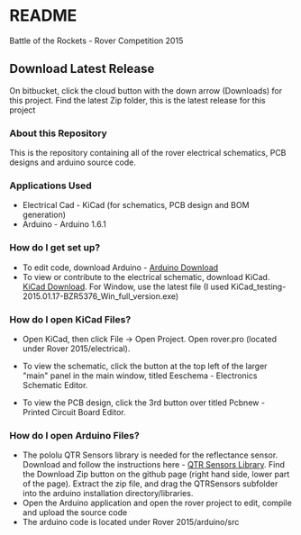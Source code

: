 # README #

Battle of the Rockets - Rover Competition 2015

## Download Latest Release ##
On bitbucket, click the cloud button with the down arrow (Downloads) for this project.  Find the latest Zip folder, this is the latest release for this project

### About this Repository ###

This is the repository containing all of the rover electrical schematics, PCB designs  and arduino source code.  

### Applications Used ###
* Electrical Cad - KiCad (for schematics, PCB design and BOM generation)
* Arduino - Arduino 1.6.1 

### How do I get set up? ###

* To edit code, download Arduino - [Arduino Download](http://arduino.cc/en/Main/Software)
* To view or contribute to the electrical schematic, download KiCad.  [KiCad Download](http://kicad.nosoftware.cz/).  For Window, use the latest file (I used KiCad_testing-2015.01.17-BZR5376_Win_full_version.exe)

### How do I open KiCad Files? ###

* Open KiCad, then click File -> Open Project.  Open rover.pro (located under Rover 2015/electrical).  

* To view the schematic, click the button at the top left of the larger "main" panel in the main window, titled Eeschema - Electronics Schematic Editor. 

* To view the PCB design, click the 3rd button over titled Pcbnew - Printed Circuit Board Editor.

### How do I open Arduino Files? ###

* The pololu QTR Sensors library is needed for the reflectance sensor.  Download and follow the instructions here - [QTR Sensors Library](https://www.pololu.com/docs/0J19/all#2).  Find the Download Zip button on the github page (right hand side, lower part of the page).  Extract the zip file, and drag the QTRSensors subfolder into the arduino installation directory/libraries.
* Open the Arduino application and open the rover project to edit, compile and upload the source code
* The arduino code is located under Rover 2015/arduino/src